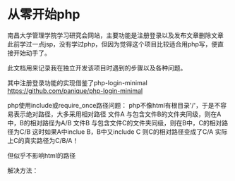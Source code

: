 <h1>从零开始php</h1>

南昌大学管理学院学习研究会网站，主要功能是注册登录以及发布文章删除文章
此前学过一点jsp，没有学过php，但因为觉得这个项目比较适合用php写，便直接开始动手了。

此文档用来记录我在独立开发该项目时遇到的步骤以及各种问题。

其中注册登录功能的实现借鉴了php-login-minimal
https://github.com/panique/php-login-minimal

php使用include或require_once路径问题：
php不像html有根目录'/'，于是不容易表示绝对路径，大多采用相对路径
文件A 与包含文件B的文件夹同级，则在A中，B的相对路径为A/B
文件B 与包含文件C的文件夹同级，则在B中，C的相对路径为C/B
这时如果A中inclue B，B中又include C
则C的相对路径变成了C/A
实际上C的真实路径为C/B/A！

但似乎不影响html的路径

解决方法：

